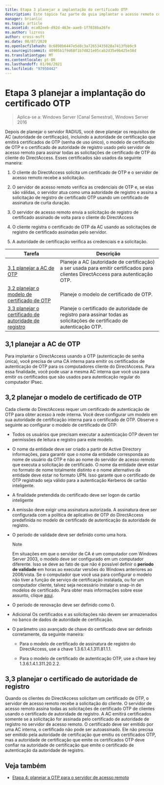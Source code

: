 ```yaml
---
title: Etapa 3 planejar a implantação do certificado OTP
description: Este tópico faz parte do guia implantar o acesso remoto com autenticação OTP no Windows Server 2016.
manager: brianlic
ms.topic: article
ms.assetid: eca02eeb-d92d-463e-aae0-1f7038ba26fe
ms.author: lizross
author: eross-msft
ms.date: 08/07/2020
ms.openlocfilehash: 8c6898b6447e5d8c3a72653435028a7413fbb9c9
ms.sourcegitcommit: 40905b1f9d68f1b7d821e05cab2d35e9b425e38d
ms.translationtype: MT
ms.contentlocale: pt-BR
ms.lasthandoff: 01/06/2021
ms.locfileid: "97950442"
---
```

# <a name="step-3-plan-otp-certificate-deployment"></a>Etapa 3 planejar a implantação do certificado OTP

>Aplica-se a: Windows Server (Canal Semestral), Windows Server 2016

Depois de planejar o servidor RADIUS, você deve planejar os requisitos de AC (autoridade de certificação), incluindo a autoridade de certificação que emitirá certificados de OTP (senha de uso único), o modelo de certificado de OTP e o certificado de autoridade de registro usado pelo servidor de acesso remoto para assinar todas as solicitações de certificado de OTP do cliente do DirectAccess. Esses certificados são usados da seguinte maneira:

1.  O cliente do DirectAccess solicita um certificado de OTP e o servidor de acesso remoto recebe a solicitação.

2.  O servidor de acesso remoto verifica as credenciais de OTP e, se elas são válidas, o servidor atua como uma autoridade de registro e assina a solicitação de registro de certificado OTP usando um certificado de assinatura de curta duração.

3.  O servidor de acesso remoto envia a solicitação de registro de certificado assinado de volta para o cliente do DirectAccess

4.  O cliente registra o certificado de OTP da AC usando as solicitações de registro de certificado assinadas pelo servidor.

5.  A autoridade de certificação verifica as credenciais e a solicitação.

|Tarefa|Descrição|
|----|--------|
|[3,1 planejar a AC de OTP](#bkmk_3_1_CA)|Planeje a AC (autoridade de certificação) a ser usada para emitir certificados para clientes DirectAccess para autenticação OTP.|
|[3,2 planejar o modelo de certificado de OTP](#bkmk_3_2_OTP_Cert)|Planeje o modelo de certificado de OTP.|
|[3,3 planejar o certificado de autoridade de registro](#bkmk_33RACert)|Planeje o certificado de autoridade de registro para assinar todas as solicitações de certificado de autenticação OTP.|

## <a name="31-plan-the-otp-ca"></a><a name="bkmk_3_1_CA"></a>3,1 planejar a AC de OTP
Para implantar o DirectAccess usando a OTP (autenticação de senha única), você precisa de uma CA interna para emitir os certificados de autenticação de OTP para os computadores cliente do DirectAccess. Para essa finalidade, você pode usar a mesma AC interna que você usa para emitir os certificados que são usados para autenticação regular do computador IPsec.

## <a name="32-plan-the-otp-certificate-template"></a><a name="bkmk_3_2_OTP_Cert"></a>3,2 planejar o modelo de certificado de OTP
Cada cliente do DirectAccess requer um certificado de autenticação de OTP para obter acesso à rede interna. Você deve configurar um modelo em sua autoridade de certificação interna para o certificado de OTP. Observe o seguinte ao configurar o modelo de certificado de OTP:

-   Todos os usuários que precisam executar a autenticação OTP devem ter permissões de leitura e registro para este modelo.

-   O nome da entidade deve ser criado a partir de Active Directory informações, para garantir que o nome da entidade corresponda ao nome de usuário da OTP e não ao nome do servidor de acesso remoto que executa a solicitação de certificado. O nome da entidade deve estar no formato de nome totalmente distinto e o nome alternativo da entidade deve estar no formato UPN. Isso garante que o certificado de OTP registrado seja válido para a autenticação Kerberos de cartão inteligente.

-   A finalidade pretendida do certificado deve ser logon de cartão inteligente

-   A emissão deve exigir uma assinatura autorizada. A assinatura deve ser configurada com a política de aplicativo de OTP do DirectAccess predefinida no modelo de certificado de autenticação da autoridade de registro.

-   O período de validade deve ser definido como uma hora.

    > [!NOTE]
    > Em situações em que o servidor de CA é um computador com Windows Server 2003, o modelo deve ser configurado em um computador diferente. Isso se deve ao fato de que não é possível definir o **período de validade** em horas ao executar versões do Windows anteriores ao 2008/vista. Se o computador que você usa para configurar o modelo não tiver a função de serviço de certificação instalada, ou for um computador cliente, talvez seja necessário instalar o snap-in de modelos de certificado. Para obter mais informações sobre esse assunto, clique [aqui](/previous-versions/windows/it-pro/windows-server-2008-R2-and-2008/cc732445(v=ws.11)).

-   O período de renovação deve ser definido como 0.

-   Adicional Os certificados e as solicitações não devem ser armazenados no banco de dados de autoridade de certificação.

-   O parâmetro uso avançado de chave do certificado deve ser definido corretamente, da seguinte maneira:

    -   Para o modelo de certificado de assinatura de registro do DirectAccess, use a chave 1.3.6.1.4.1.311.81.1.1.

    -   Para o modelo de certificado de autenticação OTP, use a chave key 1.3.6.1.4.1.311.20.2.2.

## <a name="33-plan-the-registration-authority-certificate"></a><a name="bkmk_33RACert"></a>3,3 planejar o certificado de autoridade de registro
Quando os clientes do DirectAccess solicitam um certificado de OTP, o servidor de acesso remoto recebe a solicitação do cliente. O servidor de acesso remoto assina todas as solicitações de certificado OTP de clientes usando o certificado de autoridade de registro. A AC emitirá certificados somente se a solicitação for assinada pelo certificado de autoridade de registro no servidor de acesso remoto. O certificado deve ser emitido por uma AC interna, o certificado não pode ser autoassinado. Ele não precisa ser emitido pela autoridade de certificação que emitiu os certificados OTP, mas a autoridade de certificação que emite os certificados OTP deve confiar na autoridade de certificação que emite o certificado de autenticação da autoridade de registro.

## <a name="see-also"></a><a name="BKMK_Links"></a>Veja também

-   [Etapa 4: planejar a OTP para o servidor de acesso remoto](Step-4-Plan-for-OTP-on-the-Remote-Access-Server.md)

